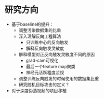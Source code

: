 # 研究方向

- 基于baseline的提升：
  - 调整污染数据集的比重
  - 深入理解反向工程算法
    - 只训练中心的反向触发
    - 解释反向触发灵敏度
  - 解释模型对正反向触发灵敏度不同的原因
    - grad-cam可视化
    - 最后一个feature map聚类
    - 神经元活跃程度监视
  - 调整训练反向触发的时候使用的数据集比重
  - 研究随机目标攻击的定义？
- 对于深度伪造视频的项目移植